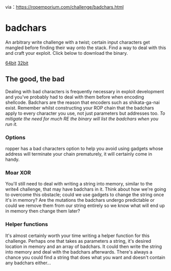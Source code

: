 via：https://ropemporium.com/challenge/badchars.html

# badchars

An arbitrary write challenge with a twist; certain input characters get mangled before finding their way onto the stack. Find a way to deal with this and craft your exploit.
Click below to download the binary.

[64bit](https://ropemporium.com/binary/badchars.zip) [32bit](https://ropemporium.com/binary/badchars32.zip)

## The good, the bad

Dealing with bad characters is frequently necessary in exploit development and you've probably had to deal with them before when encoding shellcode. Badchars are the reason that encoders such as shikata-ga-nai exist. Remember whilst constructing your ROP chain that the badchars apply to every character you use, not just parameters but addresses too. *To mitigate the need for much RE the binary will list the badchars when you run it.*

### Options

ropper has a bad characters option to help you avoid using gadgets whose address will terminate your chain prematurely, it will certainly come in handy.

### Moar XOR

You'll still need to deal with writing a string into memory, similar to the write4 challenge, that may have badchars in it. Think about how we're going to overcome this obstacle; could we use gadgets to change the string once it's in memory? Are the mutations the badchars undergo predictable or could we remove them from our string entirely so we know what will end up in memory then change them later?

### Helper functions

It's almost certainly worth your time writing a helper function for this challenge. Perhaps one that takes as parameters a string, it's desired location in memory and an array of badchars. It could then write the string into memory and deal with the badchars afterwards. There's always a chance you could find a string that does what you want and doesn't contain any badchars either...